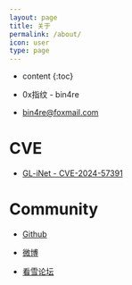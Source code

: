 ```yaml
---
layout: page
title: 关于
permalink: /about/
icon: user
type: page
---
```


* content
{:toc}

* 0x指纹 - bin4re

* bin4re@foxmail.com

# CVE
* [GL-iNet - CVE-2024-57391](https://www.gl-inet.com/security-updates/security-advisories-vulnerabilities-and-cves-apr-24-2025/)

# Community

* [Github](https://github.com/bin4re)

* [微博](https://weibo.com/u/5845952017)

* [看雪论坛](https://bbs.kanxue.com/homepage-thread-802108-1.htm)



